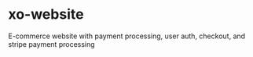 # xo-website
E-commerce website with payment processing, user auth, checkout, and stripe payment processing 
